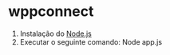# wppconnect
 1. Instalação do [Node.js](https://nodejs.org/en/download/current)
 2. Executar o seguinte comando: Node app.js 
